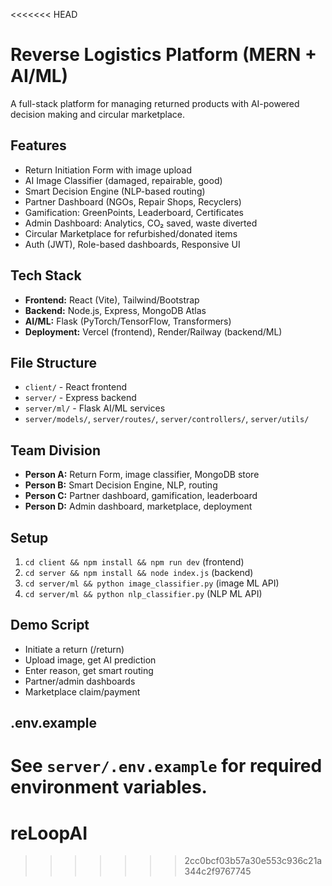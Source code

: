 <<<<<<< HEAD

# Reverse Logistics Platform (MERN + AI/ML)

A full-stack platform for managing returned products with AI-powered decision making and circular marketplace.

## Features

- Return Initiation Form with image upload
- AI Image Classifier (damaged, repairable, good)
- Smart Decision Engine (NLP-based routing)
- Partner Dashboard (NGOs, Repair Shops, Recyclers)
- Gamification: GreenPoints, Leaderboard, Certificates
- Admin Dashboard: Analytics, CO₂ saved, waste diverted
- Circular Marketplace for refurbished/donated items
- Auth (JWT), Role-based dashboards, Responsive UI

## Tech Stack

- **Frontend:** React (Vite), Tailwind/Bootstrap
- **Backend:** Node.js, Express, MongoDB Atlas
- **AI/ML:** Flask (PyTorch/TensorFlow, Transformers)
- **Deployment:** Vercel (frontend), Render/Railway (backend/ML)

## File Structure

- `client/` - React frontend
- `server/` - Express backend
- `server/ml/` - Flask AI/ML services
- `server/models/`, `server/routes/`, `server/controllers/`, `server/utils/`

## Team Division

- **Person A:** Return Form, image classifier, MongoDB store
- **Person B:** Smart Decision Engine, NLP, routing
- **Person C:** Partner dashboard, gamification, leaderboard
- **Person D:** Admin dashboard, marketplace, deployment

## Setup

1. `cd client && npm install && npm run dev` (frontend)
2. `cd server && npm install && node index.js` (backend)
3. `cd server/ml && python image_classifier.py` (image ML API)
4. `cd server/ml && python nlp_classifier.py` (NLP ML API)

## Demo Script

- Initiate a return (/return)
- Upload image, get AI prediction
- Enter reason, get smart routing
- Partner/admin dashboards
- Marketplace claim/payment

## .env.example

# See `server/.env.example` for required environment variables.

# reLoopAI

> > > > > > > 2cc0bcf03b57a30e553c936c21a344c2f9767745

